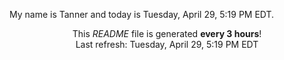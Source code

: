 My name is Tanner and today is Tuesday, April 29, 5:19 PM EDT.

<p align="center">This <i>README</i> file is generated <b>every 3 hours</b>!</br>Last refresh: Tuesday, April 29, 5:19 PM EDT<br /></p>
